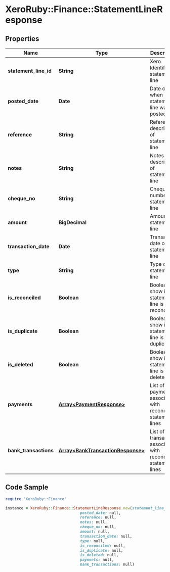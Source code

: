 # XeroRuby::Finance::StatementLineResponse

## Properties

Name | Type | Description | Notes
------------ | ------------- | ------------- | -------------
**statement_line_id** | **String** | Xero Identifier of statement line | [optional] 
**posted_date** | **Date** | Date of when statement line was posted | [optional] 
**reference** | **String** | Reference description of statement line | [optional] 
**notes** | **String** | Notes description of statement line | [optional] 
**cheque_no** | **String** | Cheque number of statement line | [optional] 
**amount** | **BigDecimal** | Amount of statement line | [optional] 
**transaction_date** | **Date** | Transaction date of statement line | [optional] 
**type** | **String** | Type of statement line | [optional] 
**is_reconciled** | **Boolean** | Boolean to show if statement line is reconciled | [optional] 
**is_duplicate** | **Boolean** | Boolean to show if statement line is duplicate | [optional] 
**is_deleted** | **Boolean** | Boolean to show if statement line is deleted | [optional] 
**payments** | [**Array&lt;PaymentResponse&gt;**](PaymentResponse.md) | List of payments associated with reconciled statement lines | [optional] 
**bank_transactions** | [**Array&lt;BankTransactionResponse&gt;**](BankTransactionResponse.md) | List of bank transactions associated with reconciled statement lines | [optional] 

## Code Sample

```ruby
require 'XeroRuby::Finance'

instance = XeroRuby::Finance::StatementLineResponse.new(statement_line_id: null,
                                 posted_date: null,
                                 reference: null,
                                 notes: null,
                                 cheque_no: null,
                                 amount: null,
                                 transaction_date: null,
                                 type: null,
                                 is_reconciled: null,
                                 is_duplicate: null,
                                 is_deleted: null,
                                 payments: null,
                                 bank_transactions: null)
```


